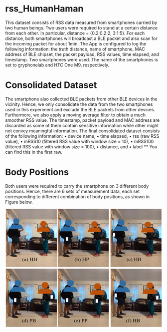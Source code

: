 # rss_HumanHaman
This dataset consists of RSS data measured from smartphones carried by two human beings. Two users were required to stand at a certain distance from each other. In particular, distance = {0.2:0.2:2, 3:1:5}. For each distance, both smartphones will broadcast a BLE packet and also scan for the incoming packet for about 1min. The App is configured to log the following information: the truth distance, name of smartphone, MAC address of BLE chipset, the packet payload, RSS values, time elapsed, and timestamp. Two smartphones were used. The name of the smartphones is set to gryphonelab and HTC One M9, respectively. 

# Consolidated Dataset
The smartphone also collected BLE packets from other BLE devices in the vicinity. Hence, we only consolidate the data from the two smartphones used in this experiment and exclude the BLE packets from other devices. Furthermore, we also apply a moving average filter to obtain a much smoother RSS value. The timestamp, packet payload and MAC address are discarded as some of them contain sensitive information while other might not convey meaningful information. The final consolidated dataset consists of the following information:
•	device name,
•	time elapsed,
•	rss (raw RSS value),
•	mRSS10 (filtered RSS value with window size = 10),
•	mRSS100 (filtered RSS value with window size = 100),
•	distance, and
•	label
** You can find this in the first raw.

# Body Positions
Both users were required to carry the smartphone on 3 different body positions.
Hence, there are 6 sets of measurement data, each set corresponding to different combination of body positions, as shown in Figure below.

<p align="center">
  <img alt="Smartphones carried by users on different body positions" 
       width="500" height="378"
       src="/Figure/bodyPosition.png" />
</p>




